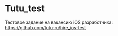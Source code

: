 # Tutu_test

Тестовое задание на вакансию iOS разработчика:
https://github.com/tutu-ru/hire_ios-test
